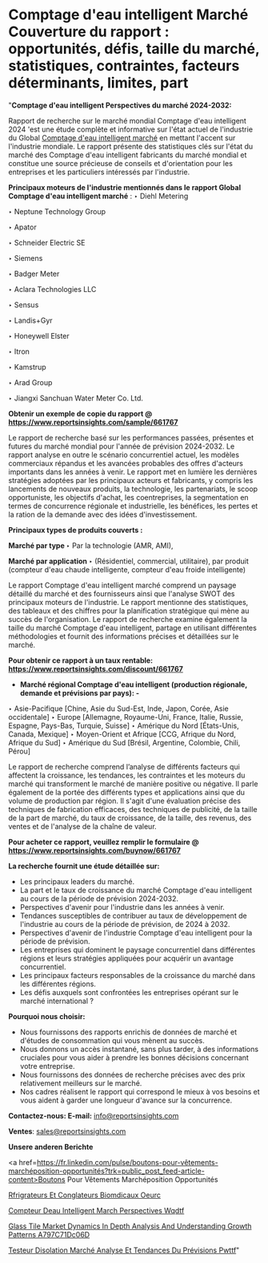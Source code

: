 # Comptage d'eau intelligent Marché Couverture du rapport : opportunités, défis, taille du marché, statistiques, contraintes, facteurs déterminants, limites, part

"<strong>Comptage d'eau intelligent Perspectives du marché 2024-2032:</strong>

Rapport de recherche sur le marché mondial Comptage d'eau intelligent 2024 'est une étude complète et informative sur l'état actuel de l'industrie du Global <a href=https://www.reportsinsights.com/sample/661767>Comptage d'eau intelligent marché</a> en mettant l'accent sur l'industrie mondiale. Le rapport présente des statistiques clés sur l'état du marché des Comptage d'eau intelligent fabricants du marché mondial et constitue une source précieuse de conseils et d'orientation pour les entreprises et les particuliers intéressés par l'industrie.

<strong>Principaux moteurs de l'industrie mentionnés dans le rapport Global Comptage d'eau intelligent marché</strong> :
‣ Diehl Metering

‣ Neptune Technology Group

‣ Apator

‣ Schneider Electric SE

‣ Siemens

‣ Badger Meter

‣ Aclara Technologies LLC

‣ Sensus

‣ Landis+Gyr

‣ Honeywell Elster

‣ Itron

‣ Kamstrup

‣ Arad Group

‣ Jiangxi Sanchuan Water Meter Co. Ltd.

<strong>Obtenir un exemple de copie du rapport @ <a href=https://www.reportsinsights.com/sample/661767>https://www.reportsinsights.com/sample/661767</a></strong>

Le rapport de recherche basé sur les performances passées, présentes et futures du marché mondial pour l'année de prévision 2024-2032. Le rapport analyse en outre le scénario concurrentiel actuel, les modèles commerciaux répandus et les avancées probables des offres d'acteurs importants dans les années à venir. Le rapport met en lumière les dernières stratégies adoptées par les principaux acteurs et fabricants, y compris les lancements de nouveaux produits, la technologie, les partenariats, le scoop opportuniste, les objectifs d'achat, les coentreprises, la segmentation en termes de concurrence régionale et industrielle, les bénéfices, les pertes et la ration de la demande avec des idées d'investissement.

<strong>Principaux types de produits couverts :</strong>

<strong>Marché par type </strong>
‣ Par la technologie (AMR, AMI),

<strong>Marché par application </strong>
‣ (Résidentiel, commercial, utilitaire), par produit (compteur d'eau chaude intelligente, compteur d'eau froide intelligente)

Le rapport Comptage d'eau intelligent marché comprend un paysage détaillé du marché et des fournisseurs ainsi que l'analyse SWOT des principaux moteurs de l'industrie. Le rapport mentionne des statistiques, des tableaux et des chiffres pour la planification stratégique qui mène au succès de l'organisation. Le rapport de recherche examine également la taille du marché Comptage d'eau intelligent, partage en utilisant différentes méthodologies et fournit des informations précises et détaillées sur le marché.

<strong>Pour obtenir ce rapport à un taux rentable: <a href=https://www.reportsinsights.com/discount/661767>https://www.reportsinsights.com/discount/661767</a></strong>
<ul>
  <li><strong>Marché régional Comptage d'eau intelligent (production régionale, demande et prévisions par pays): -</strong></li>
</ul>
‣ Asie-Pacifique [Chine, Asie du Sud-Est, Inde, Japon, Corée, Asie occidentale]
‣ Europe [Allemagne, Royaume-Uni, France, Italie, Russie, Espagne, Pays-Bas, Turquie, Suisse]
‣ Amérique du Nord [États-Unis, Canada, Mexique]
‣ Moyen-Orient et Afrique [CCG, Afrique du Nord, Afrique du Sud]
‣ Amérique du Sud [Brésil, Argentine, Colombie, Chili, Pérou]

Le rapport de recherche comprend l’analyse de différents facteurs qui affectent la croissance, les tendances, les contraintes et les moteurs du marché qui transforment le marché de manière positive ou négative. Il parle également de la portée des différents types et applications ainsi que du volume de production par région. Il s'agit d'une évaluation précise des techniques de fabrication efficaces, des techniques de publicité, de la taille de la part de marché, du taux de croissance, de la taille, des revenus, des ventes et de l'analyse de la chaîne de valeur.

<strong>Pour acheter ce rapport, veuillez remplir le formulaire @   <a href=https://www.reportsinsights.com/buynow/661767>https://www.reportsinsights.com/buynow/661767</a></strong>

<strong>La recherche fournit une étude détaillée sur:</strong>
<ul>
  <li>Les principaux leaders du marché.</li>
  <li>La part et le taux de croissance du marché Comptage d'eau intelligent au cours de la période de prévision 2024-2032.</li>
  <li>Perspectives d'avenir pour l'industrie dans les années à venir.</li>
  <li>Tendances susceptibles de contribuer au taux de développement de l'industrie au cours de la période de prévision, de 2024 à 2032.</li>
  <li>Perspectives d'avenir de l'industrie Comptage d'eau intelligent pour la période de prévision.</li>
  <li>Les entreprises qui dominent le paysage concurrentiel dans différentes régions et leurs stratégies appliquées pour acquérir un avantage concurrentiel.</li>
  <li>Les principaux facteurs responsables de la croissance du marché dans les différentes régions.</li>
  <li>Les défis auxquels sont confrontées les entreprises opérant sur le marché international ?</li>
</ul>
<strong>Pourquoi nous choisir:</strong>
<ul>
  <li>Nous fournissons des rapports enrichis de données de marché et d'études de consommation qui vous mènent au succès.</li>
  <li>Nous donnons un accès instantané, sans plus tarder, à des informations cruciales pour vous aider à prendre les bonnes décisions concernant votre entreprise.</li>
  <li>Nous fournissons des données de recherche précises avec des prix relativement meilleurs sur le marché.</li>
  <li>Nos cadres réalisent le rapport qui correspond le mieux à vos besoins et vous aident à garder une longueur d'avance sur la concurrence.</li>
</ul>
<strong>Contactez-nous:
</strong><strong>E-mail:</strong> <a href=mailto:info@reportsinsights.com>info@reportsinsights.com</a>

<strong>Ventes</strong>: <a href=mailto:sales@reportsinsights.com>sales@reportsinsights.com</a>

<strong>Unsere anderen Berichte</strong>

<a href=https://fr.linkedin.com/pulse/boutons-pour-vêtements-marchéposition-opportunités?trk=public_post_feed-article-content>Boutons Pour Vêtements Marchéposition Opportunités</a>

<a href=https://www.linkedin.com/pulse/r%C3%A9frig%C3%A9rateurs-et-cong%C3%A9lateurs-biom%C3%A9dicaux-oeurc/>Rfrigrateurs Et Conglateurs Biomdicaux Oeurc</a>

<a href=https://www.linkedin.com/pulse/compteur-deau-intelligent-march%C3%A9-perspectives-wqdtf/>Compteur Deau Intelligent March Perspectives Wqdtf</a>

<a href=https://medium.com/@anjalimore4366343/glass-tile-market-dynamics-in-depth-analysis-and-understanding-growth-patterns-a797c71dc06d>Glass Tile Market Dynamics In Depth Analysis And Understanding Growth Patterns A797C71Dc06D</a>

<a href=https://fr.linkedin.com/pulse/testeur-disolation-marché-analyse-et-tendances-du-prévisions-pwttf/>Testeur Disolation Marché Analyse Et Tendances Du Prévisions Pwttf</a>"
